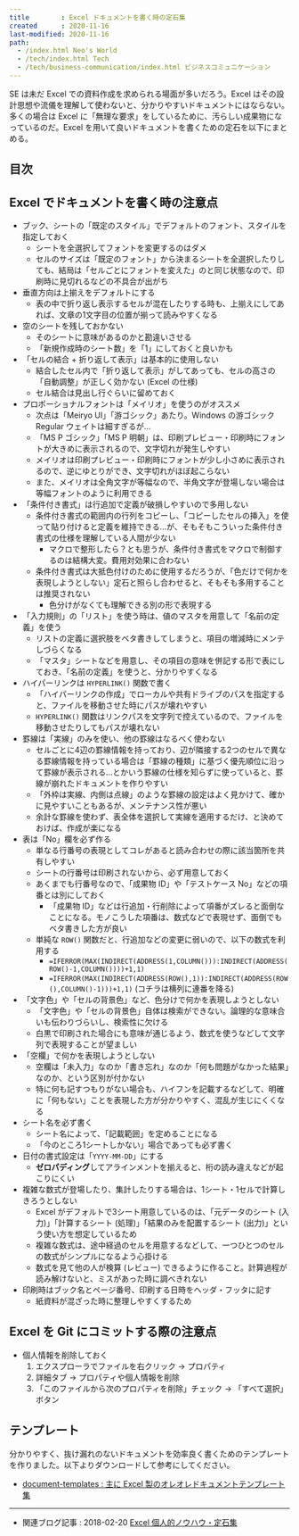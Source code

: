 ```yaml
---
title        : Excel ドキュメントを書く時の定石集
created      : 2020-11-16
last-modified: 2020-11-16
path:
  - /index.html Neo's World
  - /tech/index.html Tech
  - /tech/business-communication/index.html ビジネスコミュニケーション
---
```


SE は未だ Excel での資料作成を求められる場面が多いだろう。Excel はその設計思想や流儀を理解して使わないと、分かりやすいドキュメントにはならない。多くの場合は Excel に「無理な要求」をしているために、汚らしい成果物になっているのだ。Excel を用いて良いドキュメントを書くための定石を以下にまとめる。


## 目次


## Excel でドキュメントを書く時の注意点

- ブック、シートの「既定のスタイル」でデフォルトのフォント、スタイルを指定しておく
  - シートを全選択してフォントを変更するのはダメ
  - セルのサイズは「既定のフォント」から決まるシートを全選択したりしても、結局は「セルごとにフォントを変えた」のと同じ状態なので、印刷時に見切れるなどの不具合が出がち
- 垂直方向は上揃えをデフォルトにする
  - 表の中で折り返し表示するセルが混在したりする時も、上揃えにしてあれば、文章の1文字目の位置が揃って読みやすくなる
- 空のシートを残しておかない
  - そのシートに意味があるのかと勘違いさせる
  - 「新規作成時のシート数」を「1」にしておくと良いかも
- 「セルの結合 + 折り返して表示」は基本的に使用しない
  - 結合したセル内で「折り返して表示」がしてあっても、セルの高さの「自動調整」が正しく効かない (Excel の仕様)
  - セル結合は見出し行ぐらいに留めておく
- プロポーショナルフォントは「メイリオ」を使うのがオススメ
  - 次点は「Meiryo UI」「游ゴシック」あたり。Windows の游ゴシック Regular ウェイトは細すぎるが…
  - 「MS P ゴシック」「MS P 明朝」は、印刷プレビュー・印刷時にフォントが大きめに表示されるので、文字切れが発生しやすい
  - メイリオは印刷プレビュー・印刷時にフォントが少し小さめに表示されるので、逆にゆとりができ、文字切れがほぼ起こらない
  - また、メイリオは全角文字が等幅なので、半角文字が登場しない場合は等幅フォントのように利用できる
- 「条件付き書式」は行追加で定義が破損しやすいので多用しない
  - 条件付き書式の範囲内の行列をコピーし、「コピーしたセルの挿入」を使って貼り付けると定義を維持できる…が、そもそもこういった条件付き書式の仕様を理解している人間が少ない
      - マクロで整形したら？とも思うが、条件付き書式をマクロで制御するのは結構大変。費用対効果に合わない
  - 条件付き書式は大抵色付けのために使用するだろうが、「色だけで何かを表現しようとしない」定石と照らし合わせると、そもそも多用することは推奨されない
      - 色分けがなくても理解できる別の形で表現する
- 「入力規則」の「リスト」を使う時は、値のマスタを用意して「名前の定義」を使う
  - リストの定義に選択肢をベタ書きしてしまうと、項目の増減時にメンテしづらくなる
  - 「マスタ」シートなどを用意し、その項目の意味を併記する形で表にしておき、「名前の定義」を使うと、分かりやすくなる
- ハイパーリンクは `HYPERLINK()` 関数で書く
  - 「ハイパーリンクの作成」でローカルや共有ドライブのパスを指定すると、ファイルを移動させた時にパスが壊れやすい
  - `HYPERLINK()` 関数はリンクパスを文字列で控えているので、ファイルを移動させたりしてもパスが壊れない
- 罫線は「実線」のみを使い、他の罫線はなるべく使わない
  - セルごとに4辺の罫線情報を持っており、辺が隣接する2つのセルで異なる罫線情報を持っている場合は「罫線の種類」に基づく優先順位に沿って罫線が表示される…とかいう罫線の仕様を知らずに使っていると、罫線が崩れたドキュメントを作りやすい
  - 「外枠は実線、内側は点線」のような罫線の設定はよく見かけて、確かに見やすいこともあるが、メンテナンス性が悪い
  - 余計な罫線を使わず、表全体を選択して実線を適用するだけ、と決めておけば、作成が楽になる
- 表は「No」欄を必ず作る
  - 単なる行番号の表現としてコレがあると読み合わせの際に該当箇所を共有しやすい
  - シートの行番号は印刷されないから、必ず用意しておく
  - あくまでも行番号なので、「成果物 ID」や「テストケース No」などの項番とは別にしておく
      - 「成果物 ID」などは行追加・行削除によって項番がズレると面倒なことになる。モノこうした項番は、数式などで表現せず、面倒でもベタ書きした方が良い
  - 単純な `ROW()` 関数だと、行追加などの変更に弱いので、以下の数式を利用する
      - `=IFERROR(MAX(INDIRECT(ADDRESS(1,COLUMN())):INDIRECT(ADDRESS(ROW()-1,COLUMN())))+1,1)`
      - `=IFERROR(MAX(INDIRECT(ADDRESS(ROW(),1)):INDIRECT(ADDRESS(ROW(),COLUMN()-1)))+1,1)` (コチラは横列に連番を降る)
- 「文字色」や「セルの背景色」など、色分けで何かを表現しようとしない
  - 「文字色」や「セルの背景色」自体は検索ができない。論理的な意味合いも伝わりづらいし、検索性に欠ける
  - 白黒で印刷された場合にも意味が通じるよう、数式を使うなどして文字列で表現することが望ましい
- 「空欄」で何かを表現しようとしない
  - 空欄は「未入力」なのか「書き忘れ」なのか「何も問題がなかった結果」なのか、という区別が付かない
  - 特に何も記すつもりがない場合も、ハイフンを記載するなどして、明確に「何もない」ことを表現した方が分かりやすく、混乱が生じにくくなる
- シート名を必ず書く
  - シート名によって、「記載範囲」を定めることになる
  - 「今のところ1シートしかない」場合であっても必ず書く
- 日付の書式設定は「`YYYY-MM-DD`」にする
  - **ゼロパディング**してアラインメントを揃えると、桁の読み違えなどが起こりにくい
- 複雑な数式が登場したり、集計したりする場合は、1シート・1セルで計算しきろうとしない
  - Excel がデフォルトで3シート用意しているのは、「元データのシート (入力)」「計算するシート (処理)」「結果のみを配置するシート (出力)」という使い方を想定しているため
  - 複雑な数式は、途中経過のセルを用意するなどして、一つひとつのセルの数式がシンプルになるよう心掛ける
  - 数式を見て他の人が検算 (レビュー) できるように作ること。計算過程が読み解けないと、ミスがあった時に調べきれない
- 印刷時はブック名とページ番号、印刷する日時をヘッダ・フッタに記す
  - 紙資料が混ざった時に整理しやすくするため


## Excel を Git にコミットする際の注意点

- 個人情報を削除しておく
    1. エクスプローラでファイルを右クリック → プロパティ
    2. 詳細タブ → プロパティや個人情報を削除
    3. 「このファイルから次のプロパティを削除」チェック → 「すべて選択」ボタン


## テンプレート

分かりやすく、抜け漏れのないドキュメントを効率良く書くためのテンプレートを作りました。以下よりダウンロードして参考にしてください。

- [document-templates : 主に Excel 製のオレオレドキュメントテンプレート集](https://github.com/Neos21/document-templates)


---

- 関連ブログ記事 : 2018-02-20 [Excel 個人的ノウハウ・定石集](/blog/2018/02/20-01.html)
